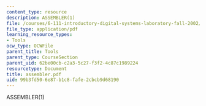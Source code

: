 ```yaml
---
content_type: resource
description: ASSEMBLER(1)
file: /courses/6-111-introductory-digital-systems-laboratory-fall-2002/99b3fd506e87b1c8fafe2cbcb9d68190_assembler.pdf
file_type: application/pdf
learning_resource_types:
- Tools
ocw_type: OCWFile
parent_title: Tools
parent_type: CourseSection
parent_uid: 62be00cb-c2a3-5c27-f3f2-4c87c1989224
resourcetype: Document
title: assembler.pdf
uid: 99b3fd50-6e87-b1c8-fafe-2cbcb9d68190
---
```

ASSEMBLER(1)

